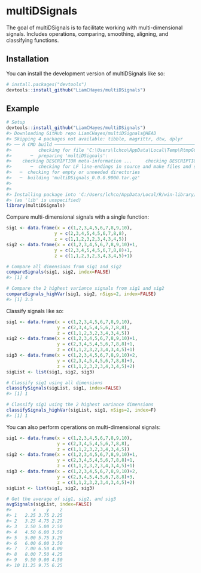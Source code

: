 
<!-- README.md is generated from README.Rmd. Please edit that file -->

# multiDSignals

<!-- badges: start -->
<!-- badges: end -->

The goal of multiDSignals is to facilitate working with
multi-dimensional signals. Includes operations, comparing, smoothing,
aligning, and classifying functions.

## Installation

You can install the development version of multiDSignals like so:

``` r
# install.packages("devtools")
devtools::install_github("LiamCHayes/multiDSignals")
```

## Example

``` r
# Setup
devtools::install_github("LiamCHayes/multiDSignals")
#> Downloading GitHub repo LiamCHayes/multiDSignals@HEAD
#> Skipping 4 packages not available: tibble, magrittr, dtw, dplyr
#> ── R CMD build ─────────────────────────────────────────────────────────────────
#>          checking for file 'C:\Users\lchco\AppData\Local\Temp\RtmpGCgXkv\remotes28384439462a\LiamCHayes-multiDSignals-d81a229/DESCRIPTION' ...  ✔  checking for file 'C:\Users\lchco\AppData\Local\Temp\RtmpGCgXkv\remotes28384439462a\LiamCHayes-multiDSignals-d81a229/DESCRIPTION'
#>       ─  preparing 'multiDSignals':
#>    checking DESCRIPTION meta-information ...     checking DESCRIPTION meta-information ...   ✔  checking DESCRIPTION meta-information
#>       ─  checking for LF line-endings in source and make files and shell scripts
#>   ─  checking for empty or unneeded directories
#>   ─  building 'multiDSignals_0.0.0.9000.tar.gz'
#>      
#> 
#> Installing package into 'C:/Users/lchco/AppData/Local/R/win-library/4.3'
#> (as 'lib' is unspecified)
library(multiDSignals)
```

Compare multi-dimensional signals with a single function:

``` r
sig1 <- data.frame(x = c(1,2,3,4,5,6,7,8,9,10),
                  y = c(2,3,4,5,4,5,6,7,8,8),
                  z = c(1,1,2,3,2,3,4,3,4,5))
sig2 <- data.frame(x = c(1,2,3,4,5,6,7,8,9,10)+1,
                  y = c(2,3,4,5,4,5,6,7,8,8)+1,
                  z = c(1,1,2,3,2,3,4,3,4,5)+1)

# Compare all dimensions from sig1 and sig2
compareSignals(sig1, sig2, index=FALSE)
#> [1] 4

# Compare the 2 highest variance signals from sig1 and sig2
compareSignals_highVar(sig1, sig2, nSigs=2, index=FALSE)
#> [1] 3.5
```

Classify signals like so:

``` r
sig1 <- data.frame(x = c(1,2,3,4,5,6,7,8,9,10),
                   y = c(2,3,4,5,4,5,6,7,8,8),
                   z = c(1,1,2,3,2,3,4,3,4,5))
sig2 <- data.frame(x = c(1,2,3,4,5,6,7,8,9,10)+1,
                   y = c(2,3,4,5,4,5,6,7,8,8)+1,
                   z = c(1,1,2,3,2,3,4,3,4,5)+1)
sig3 <- data.frame(x = c(1,2,3,4,5,6,7,8,9,10)+2,
                   y = c(2,3,4,5,4,5,6,7,8,8)+3,
                   z = c(1,1,2,3,2,3,4,3,4,5)+2)
sigList <- list(sig1, sig2, sig3)

# Classify sig1 using all dimensions
classifySignals(sigList, sig1, index=FALSE)
#> [1] 1

# Classify sig1 using the 2 highest variance dimensions
classifySignals_highVar(sigList, sig1, nSigs=2, index=F)
#> [1] 1
```

You can also perform operations on multi-dimensional signals:

``` r
sig1 <- data.frame(x = c(1,2,3,4,5,6,7,8,9,10),
                   y = c(2,3,4,5,4,5,6,7,8,8),
                   z = c(1,1,2,3,2,3,4,3,4,5))
sig2 <- data.frame(x = c(1,2,3,4,5,6,7,8,9,10)+1,
                   y = c(2,3,4,5,4,5,6,7,8,8)+1,
                   z = c(1,1,2,3,2,3,4,3,4,5)+1)
sig3 <- data.frame(x = c(1,2,3,4,5,6,7,8,9,10)+2,
                   y = c(2,3,4,5,4,5,6,7,8,8)+3,
                   z = c(1,1,2,3,2,3,4,3,4,5)+2)
sigList <- list(sig1, sig2, sig3)

# Get the average of sig1, sig2, and sig3
avgSignals(sigList, index=FALSE)
#>        x    y    z
#> 1   2.25 3.75 2.25
#> 2   3.25 4.75 2.25
#> 3   3.50 5.00 2.50
#> 4   4.50 6.00 3.50
#> 5   5.00 5.75 3.25
#> 6   6.00 6.00 3.50
#> 7   7.00 6.50 4.00
#> 8   8.00 7.50 4.25
#> 9   9.50 9.00 4.50
#> 10 11.25 9.75 6.25
```
